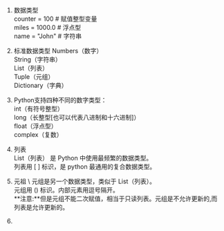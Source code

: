 1. 数据类型 \
counter = 100 # 赋值整型变量\
miles = 1000.0 # 浮点型\
name = "John" # 字符串

2. 标准数据类型
Numbers（数字）\
String（字符串）\
List（列表）\
Tuple（元组）\
Dictionary（字典）

3. Python支持四种不同的数字类型：\
int（有符号整型）\
long（长整型[也可以代表八进制和十六进制]）\
float（浮点型）\
complex（复数）

4. 列表 \
List（列表） 是 Python 中使用最频繁的数据类型。\
列表用 [ ] 标识，是 python 最通用的复合数据类型。

5. 元祖 \ 
元组是另一个数据类型，类似于 List（列表）。\
元组用 () 标识。内部元素用逗号隔开。\
**注意:**但是元组不能二次赋值，相当于只读列表。元组是不允许更新的,而列表是允许更新的。

6. 